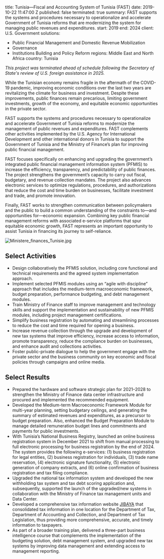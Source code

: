 
title: Tunisia—Fiscal and Accounting System of Tunisia (FAST)
date: 2019-10-22 11:47:00 Z
published: false
terminated: true
summary: FAST supports the systems and procedures necessary to operationalize and
  accelerate Government of Tunisia reforms that are modernizing the system for managing
  public revenues and expenditures.
start: 2019
end: 2024
client: U.S. Government
solutions:
- Public Financial Management and Domestic Revenue Mobilization
- Governance
- Institutions Building and Policy Reform
regions: Middle East and North Africa
country: Tunisia


<aside><em>This project was terminated ahead of schedule following the Secretary of State's review of U.S. foreign assistance in 2025.</em></aside>

While the Tunisian economy remains fragile in the aftermath of the COVID-19 pandemic, improving economic conditions over the last two years are revitalizing the climate for business and investment. Despite these improvements, public finances remain precarious, limiting government investments, growth of the economy, and equitable economic opportunities in the private sector.

FAST supports the systems and procedures necessary to operationalize and accelerate Government of Tunisia reforms to modernize the management of public revenues and expenditures. FAST complements other activities implemented by the U.S. Agency for International Development and other international donors in Tunisia to support the Government of Tunisia and the Ministry of Finance’s plan for improving public financial management.

FAST focuses specifically on enhancing and upgrading the government’s integrated public financial management information system (PFMIS) to increase the efficiency, transparency, and predictability of public finances. The project strengthens the government’s capacity to carry out fiscal, budgetary, and revenue collection mandates. The project also advances electronic services to optimize regulations, procedures, and authorizations that reduce the cost and time burden on businesses, facilitate investment and trade, and promote innovation.

Finally, FAST works to strengthen communication between policymakers and the public to build a common understanding of the constraints to—and opportunities for—economic expansion. Combining key public financial management reforms with associated e-service platforms that spur equitable economic growth, FAST represents an important opportunity to assist Tunisia in financing its journey to self-reliance.

![Ministere_finances_Tunisie.jpg](/uploads/Ministere_finances_Tunisie.jpg)

## Select Activities

* Design collaboratively the PFMIS solution, including core functional and technical requirements and the agreed system implementation approach.
* Implement selected PFMIS modules using an “agile with discipline” approach that includes the medium-term macroeconomic framework, budget preparation, performance budgeting, and debt management modules.
* Train Ministry of Finance staff to improve management and technology skills and support the implementation and sustainability of new PFMIS modules, including project management certifications.
* Simplify business registration by automating and streamlining processes to reduce the cost and time required for opening a business.
* Increase revenue collection through the upgrade and development of new tax systems that improve efficiency, increase access to information, promote transparency, reduce the compliance burden on businesses, and enhance audit and collections activities.
* Foster public-private dialogue to help the government engage with the private sector and the business community on key economic and fiscal policies through campaigns and online media.

## Select Results

* Prepared the hardware and software strategic plan for 2021–2028 to strengthen the Ministry of Finance data center infrastructure and procured and implemented the recommended equipment.
* Developed the Medium-term Macroeconomic Framework Module for multi-year planning, setting budgetary ceilings, and generating the summary of estimated revenues and expenditures, as a precursor to budget preparation. Also, enhanced the Budget Preparation Module to manage detailed remuneration budget lines and commitments and payments for public investments.
* With Tunisia’s National Business Registry, launched an online business registration system in December 2021 to shift from manual processing to full electronic processing for business registration by the end of 2024. The system provides the following e-services: (1) business registration for legal entities, (2) business registration for individuals, (3) trade name reservation, (4) electronic signature functionality, (5) electronic generation of company extracts, and (6) online confirmation of business registration and tax filing compliance.
* Upgraded the national tax information system and developed the new withholding tax system and tax debt scoring application and, subsequently, supported the launch of the upgraded/new systems in collaboration with the Ministry of Finance tax management units and Data Center.
* Developed a comprehensive tax information website [JIBAYA](https://jibaya.tn/) that consolidated tax information in one location for the Department of Tax, Department of Accounting and Collection, and Department of Tax Legislation, thus providing more comprehensive, accurate, and timely information to taxpayers.
* As part of a broader training plan, delivered a three-part business intelligence course that complements the implementation of the budgeting solution, debt management system, and upgraded new tax systems by improving data management and extending access to management reporting.
